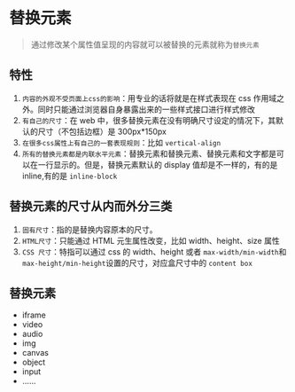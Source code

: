 # 替换元素

> 通过修改某个属性值呈现的内容就可以被替换的元素就称为`替换元素`

## 特性

1. `内容的外观不受页面上css的影响`：用专业的话将就是在样式表现在 css 作用域之外。同时只能通过浏览器自身暴露出来的一些样式接口进行样式修改
2. `有自己的尺寸`：在 web 中，很多替换元素在没有明确尺寸设定的情况下，其默认的尺寸（不包括边框）是 300px\*150px
3. `在很多css属性上有自己的一套表现规则`：比如 `vertical-align`
4. `所有的替换元素都是内联水平元素`：替换元素和替换元素、替换元素和文字都是可以在一行显示的。但是，替换元素默认的 display 值却是不一样的，有的是 inline,有的是 `inline-block`

## 替换元素的尺寸从内而外分三类

1. `固有尺寸`：指的是替换内容原本的尺寸。
2. `HTML尺寸`：只能通过 HTML 元生属性改变，比如 width、height、size 属性
3. `CSS 尺寸`：特指可以通过 css 的 width、height 或者 `max-width/min-width`和`max-height/min-height`设置的尺寸，对应盒尺寸中的 `content box`

## 替换元素

- iframe
- video
- audio
- img
- canvas
- object
- input
- ......
